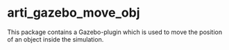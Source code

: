 # arti_gazebo_move_obj

This package contains a Gazebo-plugin which is used to move the position of an object inside the simulation.

